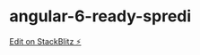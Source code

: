# angular-6-ready-spredi

[Edit on StackBlitz ⚡️](https://stackblitz.com/edit/angular-6-ready-spredi)